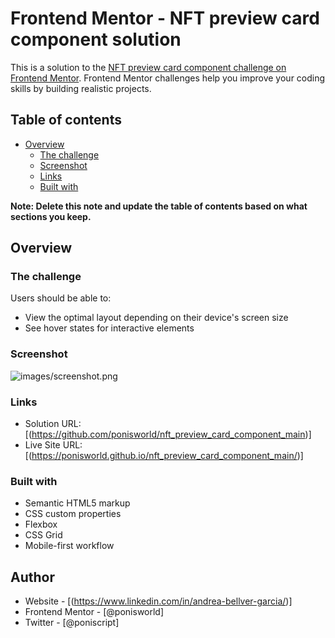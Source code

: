 # Frontend Mentor - NFT preview card component solution

This is a solution to the [NFT preview card component challenge on Frontend Mentor](https://www.frontendmentor.io/challenges/nft-preview-card-component-SbdUL_w0U). Frontend Mentor challenges help you improve your coding skills by building realistic projects. 

## Table of contents

- [Overview](#overview)
  - [The challenge](#the-challenge)
  - [Screenshot](#screenshot)
  - [Links](#links)
  - [Built with](#built-with)

**Note: Delete this note and update the table of contents based on what sections you keep.**

## Overview

### The challenge

Users should be able to:

- View the optimal layout depending on their device's screen size
- See hover states for interactive elements

### Screenshot

![images/screenshot.png](./screenshot.jpg)

### Links

- Solution URL: [(https://github.com/ponisworld/nft_preview_card_component_main)]
- Live Site URL: [(https://ponisworld.github.io/nft_preview_card_component_main/)]


### Built with

- Semantic HTML5 markup
- CSS custom properties
- Flexbox
- CSS Grid
- Mobile-first workflow

## Author

- Website - [(https://www.linkedin.com/in/andrea-bellver-garcia/)]
- Frontend Mentor - [@ponisworld]
- Twitter - [@poniscript]
